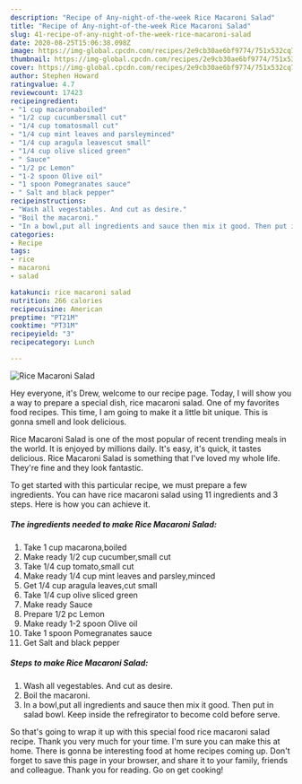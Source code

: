 ```yaml
---
description: "Recipe of Any-night-of-the-week Rice Macaroni Salad"
title: "Recipe of Any-night-of-the-week Rice Macaroni Salad"
slug: 41-recipe-of-any-night-of-the-week-rice-macaroni-salad
date: 2020-08-25T15:06:38.098Z
image: https://img-global.cpcdn.com/recipes/2e9cb30ae6bf9774/751x532cq70/rice-macaroni-salad-recipe-main-photo.jpg
thumbnail: https://img-global.cpcdn.com/recipes/2e9cb30ae6bf9774/751x532cq70/rice-macaroni-salad-recipe-main-photo.jpg
cover: https://img-global.cpcdn.com/recipes/2e9cb30ae6bf9774/751x532cq70/rice-macaroni-salad-recipe-main-photo.jpg
author: Stephen Howard
ratingvalue: 4.7
reviewcount: 17423
recipeingredient:
- "1 cup macaronaboiled"
- "1/2 cup cucumbersmall cut"
- "1/4 cup tomatosmall cut"
- "1/4 cup mint leaves and parsleyminced"
- "1/4 cup aragula leavescut small"
- "1/4 cup olive sliced green"
- " Sauce"
- "1/2 pc Lemon"
- "1-2 spoon Olive oil"
- "1 spoon Pomegranates sauce"
- " Salt and black pepper"
recipeinstructions:
- "Wash all vegestables. And cut as desire."
- "Boil the macaroni."
- "In a bowl,put all ingredients and sauce then mix it good. Then put in salad bowl. Keep inside the refregirator to become cold before serve."
categories:
- Recipe
tags:
- rice
- macaroni
- salad

katakunci: rice macaroni salad 
nutrition: 266 calories
recipecuisine: American
preptime: "PT21M"
cooktime: "PT31M"
recipeyield: "3"
recipecategory: Lunch

---
```



![Rice Macaroni Salad](https://img-global.cpcdn.com/recipes/2e9cb30ae6bf9774/751x532cq70/rice-macaroni-salad-recipe-main-photo.jpg)

Hey everyone, it's Drew, welcome to our recipe page. Today, I will show you a way to prepare a special dish, rice macaroni salad. One of my favorites food recipes. This time, I am going to make it a little bit unique. This is gonna smell and look delicious.

Rice Macaroni Salad is one of the most popular of recent trending meals in the world. It is enjoyed by millions daily. It's easy, it's quick, it tastes delicious. Rice Macaroni Salad is something that I've loved my whole life. They're fine and they look fantastic.




To get started with this particular recipe, we must prepare a few ingredients. You can have rice macaroni salad using 11 ingredients and 3 steps. Here is how you can achieve it.

<!--inarticleads1-->

##### The ingredients needed to make Rice Macaroni Salad:

1. Take 1 cup macarona,boiled
1. Make ready 1/2 cup cucumber,small cut
1. Take 1/4 cup tomato,small cut
1. Make ready 1/4 cup mint leaves and parsley,minced
1. Get 1/4 cup aragula leaves,cut small
1. Take 1/4 cup olive sliced green
1. Make ready  Sauce
1. Prepare 1/2 pc Lemon
1. Make ready 1-2 spoon Olive oil
1. Take 1 spoon Pomegranates sauce
1. Get  Salt and black pepper




<!--inarticleads2-->

##### Steps to make Rice Macaroni Salad:

1. Wash all vegestables. And cut as desire.
1. Boil the macaroni.
1. In a bowl,put all ingredients and sauce then mix it good. Then put in salad bowl. Keep inside the refregirator to become cold before serve.




So that's going to wrap it up with this special food rice macaroni salad recipe. Thank you very much for your time. I'm sure you can make this at home. There is gonna be interesting food at home recipes coming up. Don't forget to save this page in your browser, and share it to your family, friends and colleague. Thank you for reading. Go on get cooking!
